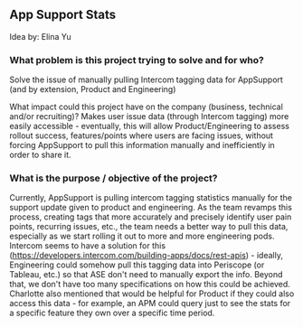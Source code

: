 ## App Support Stats

Idea by: Elina Yu

### What problem is this project trying to solve and for who?

Solve the issue of manually pulling Intercom tagging data for AppSupport (and by extension, Product and Engineering)

What impact could this project have on the company (business, technical and/or recruiting)?
Makes user issue data (through Intercom tagging) more easily accessible - eventually, this will allow Product/Engineering to assess rollout success, features/points where users are facing issues, without forcing AppSupport to pull this information manually and inefficiently in order to share it.

### What is the purpose / objective of the project?

Currently, AppSupport is pulling intercom tagging statistics manually for the support update given to product and engineering. As the team revamps this process, creating tags that more accurately and precisely identify user pain points, recurring issues, etc., the team needs a better way to pull this data, especially as we start rolling it out to more and more engineering pods. Intercom seems to have a solution for this (https://developers.intercom.com/building-apps/docs/rest-apis) - ideally, Engineering could somehow pull this tagging data into Periscope (or Tableau, etc.) so that ASE don't need to manually export the info. Beyond that, we don't have too many specifications on how this could be achieved. Charlotte also mentioned that would be helpful for Product if they could also access this data - for example, an APM could query just to see the stats for a specific feature they own over a specific time period.
